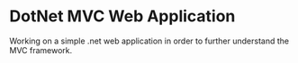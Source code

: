 # DotNet MVC Web Application
 Working on a simple .net web application in order to further understand the MVC framework.
